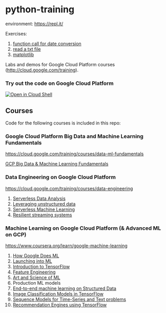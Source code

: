 # python-training

environment:
https://repl.it/

Exercises:
1. [function call for date conversion](convert-date1.txt)
2. [read a txt file](read-file.txt)
3. [matplotlib](matplotlib.txt)

Labs and demos for Google Cloud Platform courses (http://cloud.google.com/training).

### Try out the code on Google Cloud Platform
[![Open in Cloud Shell](http://gstatic.com/cloudssh/images/open-btn.png)](https://console.cloud.google.com/cloudshell/open/?git_repo=https://github.com/GoogleCloudPlatform/training-data-analyst.git)

## Courses

Code for the following courses is included in this repo:

### Google Cloud Platform Big Data and Machine Learning Fundamentals

https://cloud.google.com/training/courses/data-ml-fundamentals

[GCP Big Data & Machine Learning Fundamentals](CPB100)


### Data Engineering on Google Cloud Platform
  
https://cloud.google.com/training/courses/data-engineering

1. [Serverless Data Analysis](courses/data_analysis)
2. [Leveraging unstructured data](courses/unstructured)
3. [Serverless Machine Learning](courses/machine_learning)
4. [Resilient streaming systems](courses/streaming)

### Machine Learning on Google Cloud Platform (& Advanced ML on GCP)

https://www.coursera.org/learn/google-machine-learning

1. [How Google Does ML](courses/machine_learning/deepdive/01_googleml)
2. [Launching into ML](courses/machine_learning/deepdive/02_generalization)
3. [Introduction to TensorFlow](courses/machine_learning/deepdive/03_tensorflow)
4. [Feature Engineering](courses/machine_learning/deepdive/04_features)
5. [Art and Science of ML](courses/machine_learning/deepdive/05_artandscience)
6. Production ML models
7. [End-to-end machine learning on Structured Data](courses/machine_learning/deepdive/07_structured)
8. [Image Classification Models in TensorFlow](courses/machine_learning/deepdive/08_image)
9. [Sequence Models for Time-Series and Text problems](courses/machine_learning/deepdive/09_sequence)
10. [Recommendation Engines using TensorFlow](courses/machine_learning/deepdive/10_recommend)




